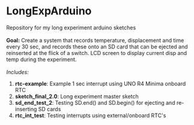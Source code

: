 # LongExpArduino
Repository for my long experiment arduino sketches<br/>
<br/>
**Goal:** Create a system that records temperature, displacement and time every 30 sec, and records these onto an SD card that can be ejected and reinserted at the flick of a switch. LCD screen to display current disp and temp during the experiment.<br/>
<br/>
*Includes:*<br/>
1. **rtc-example**: Example 1 sec interrupt using UNO R4 Minima onboard RTC<br/>
2. **sketch_final_2.0**: Long experiment master sketch<br/>
3. **sd_end_test_2**: Testing SD.end() and SD.begin() for ejecting and re-inserting SD cards<br/>
4. **rtc_int_test**: Testing interrupts using external/onboard RTC's<br/>
